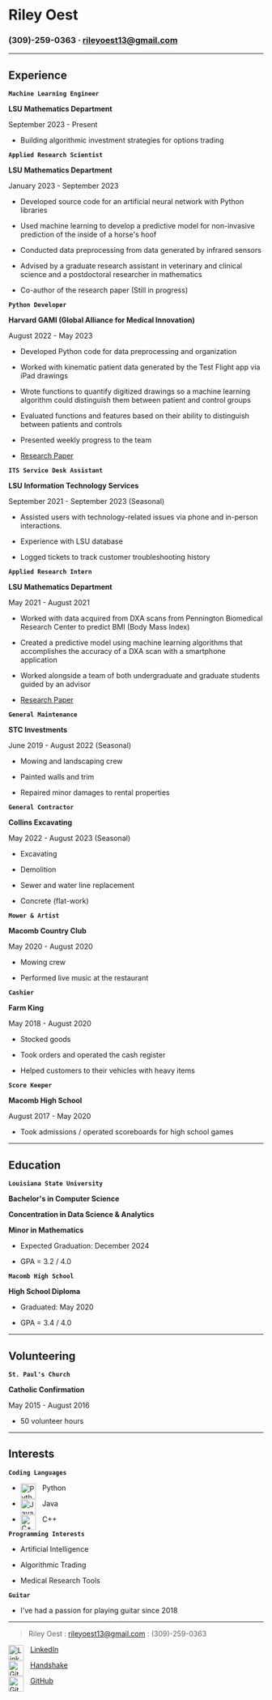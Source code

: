 # Riley Oest

### (309)-259-0363 · rileyoest13@gmail.com

---

## Experience

**`Machine Learning Engineer`**

**LSU Mathematics Department**

September 2023 - Present

* Building algorithmic investment strategies for options trading

**`Applied Research Scientist`**

**LSU Mathematics Department**

January 2023 - September 2023

* Developed source code for an artificial neural network with Python libraries

* Used machine learning to develop a predictive model for non-invasive prediction of the inside of a horse's hoof
  
* Conducted data preprocessing from data generated by infrared sensors

* Advised by a graduate research assistant in veterinary and clinical science and a postdoctoral researcher in mathematics
  
* Co-author of the research paper (Still in progress)
  
**`Python Developer`**

**Harvard GAMI (Global Alliance for Medical Innovation)**

August 2022 - May 2023

* Developed Python code for data preprocessing and organization

* Worked with kinematic patient data generated by the Test Flight app via iPad drawings

* Wrote functions to quantify digitized drawings so a machine learning algorithm could distinguish them between patient and control groups
  
* Evaluated functions and features based on their ability to distinguish between patients and controls

* Presented weekly progress to the team

* [Research Paper](https://www.mdpi.com/2076-3425/11/10/1297)

**`ITS Service Desk Assistant`**

**LSU Information Technology Services**

September 2021 - September 2023 (Seasonal)

* Assisted users with technology-related issues via phone and in-person interactions.

* Experience with LSU database

* Logged tickets to track customer troubleshooting history
  
**`Applied Research Intern`**

**LSU Mathematics Department**

May 2021 - August 2021

* Worked with data acquired from DXA scans from Pennington Biomedical Research Center to predict BMI (Body Mass Index) 

* Created a predictive model using machine learning algorithms that accomplishes the accuracy of a DXA scan with a smartphone application

* Worked alongside a team of both undergraduate and graduate students guided by an advisor

* [Research Paper](https://pubmed.ncbi.nlm.nih.gov/36822238/)

**`General Maintenance`**

**STC Investments**

June 2019 - August 2022 (Seasonal)

* Mowing and landscaping crew

* Painted walls and trim

* Repaired minor damages to rental properties

**`General Contractor`**

**Collins Excavating**

May 2022 - August 2023 (Seasonal)

* Excavating

* Demolition

* Sewer and water line replacement

* Concrete (flat-work)

**`Mower & Artist`**

**Macomb Country Club**

May 2020 - August 2020 

* Mowing crew

* Performed live music at the restaurant

**`Cashier`**

**Farm King**

May 2018 - August 2020 

* Stocked goods

* Took orders and operated the cash register

* Helped customers to their vehicles with heavy items

**`Score Keeper`**

**Macomb High School**

August 2017 - May 2020 

* Took admissions / operated scoreboards for high school games
  
---

## Education

**`Louisiana State University`**

**Bachelor's in Computer Science**

**Concentration in Data Science & Analytics**

**Minor in Mathematics**

* Expected Graduation: December 2024

* GPA = 3.2 / 4.0

**`Macomb High School`**

**High School Diploma**

* Graduated: May 2020

* GPA = 3.4 / 4.0

---

## Volunteering

**`St. Paul's Church`**

**Catholic Confirmation**

May 2015 - August 2016

* 50 volunteer hours

---

## Interests

**`Coding Languages`**

* <img align="left" alt="Python" width="30px" style="padding-right:10px;" src="https://cdn.jsdelivr.net/gh/devicons/devicon/icons/python/python-plain.svg" /> Python

* <img align="left" alt="Java" width="30px" style="padding-right:10px;" src="https://cdn.jsdelivr.net/gh/devicons/devicon/icons/java/java-original.svg"/> Java

* <img align="left" alt="C++" width="30px" style="padding-right:10px;" src="https://cdn.jsdelivr.net/gh/devicons/devicon/icons/cplusplus/cplusplus-line.svg" /> C++

**`Programming Interests`**

* Artificial Intelligence

* Algorithmic Trading 

* Medical Research Tools

**`Guitar`**

* I've had a passion for playing guitar since 2018

---

> Riley Oest : rileyoest13@gmail.com : (309)-259-0363

[LinkedIn](https://www.linkedin.com/in/rileyoest/)
<img align="left" alt="LinkedIn"
width="30px" style="padding-right:10px;"
src="https://upload.wikimedia.org/wikipedia/commons/8/81/LinkedIn_icon.svg" />

[Handshake](https://app.joinhandshake.com/stu/users/25074710)
<img align="left" alt="GitHub" width="30px" style="padding-right:10px;" src="https://encrypted-tbn0.gstatic.com/images?q=tbn:ANd9GcQJInyehWy6G6Kni-N-qKs6_k0qml2YgErm7E4jwOZeig&s" />

[GitHub](https://github.com/roest1)
<img align="left" alt="GitHub" width="30px" style="padding-right:10px;" src="https://cdn.jsdelivr.net/gh/devicons/devicon/icons/github/github-original.svg" />